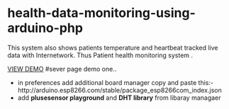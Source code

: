 # health-data-monitoring-using-arduino-php
This system also shows patients temperature and heartbeat tracked live data with Internetwork. Thus Patient health monitoring system .

<a href="https://patienthealthviewer.000webhostapp.com/healthss.php">VIEW DEMO</a>
     #sever page demo one..
<ul>
     <li>in preferences add additional board manager copy and paste this:-http://arduino.esp8266.com/stable/package_esp8266com_index.json
     <li>add <b>plusesensor playground</b> and <b>DHT library</b> from libaray managaer  </li>
</ul>
